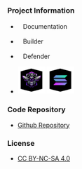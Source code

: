 ### Project Information

* <i class="fas fa-book" style="font-size: 1.2em; color:#233E81;"></i><span style="font-size:1.0em;padding-left:12px;">Documentation</span>

* <i class="fas fa-toolbox" style="font-size: 1.2em; color:#233E81;"></i><span style="font-size:1.0em;padding-left:12px;">Builder</span> 

* <i class="fas fa-shield-alt" style="font-size: 1.2em; color:#233E81;"></i><span style="font-size:1.0em;padding-left:12px;">Defender</span>

* <div>
    <a href="https://twitter.com/SolanaTop10" style="text-decoration: none;">
    <img src="/assets/images/SolanaTop10.png" width="62" height="62" style="display: inline-block;"/>
    </a>

    <a href="https://solana.com/" style="text-decoration: none;">
    <img src="/assets/images/Solana.png" width="62" height="62" style="display: inline-block;"/>
    </a>
    </div>

### Code Repository
* [Github Repository](https://github.com/OWASP/www-project-solana-programs-top-10)

### License
* [CC BY-NC-SA 4.0](https://creativecommons.org/licenses/by-nc-sa/4.0/)